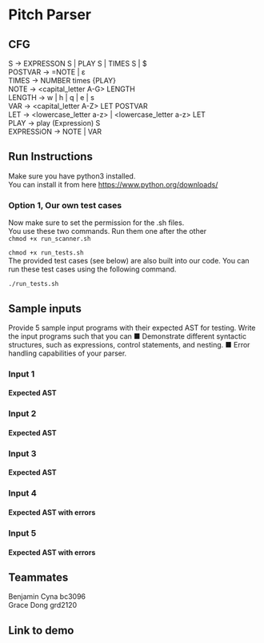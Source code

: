 # Pitch Parser


## CFG

S → EXPRESSON S | PLAY S | TIMES S | $ <br>
POSTVAR → =NOTE | ε <br>
TIMES → NUMBER times {PLAY} <br>
NOTE → <capital_letter A-G> <num> LENGTH <br>
LENGTH → w | h | q | e | s <br>
VAR →  <capital_letter A-Z> LET POSTVAR <br>
LET → <lowercase_letter a-z> | <lowercase_letter a-z> LET <br>
PLAY → play (Expression) S <br>
EXPRESSiON → NOTE | VAR <br>

## Run Instructions 
Make sure you have python3 installed.   <br>
You can install it from here https://www.python.org/downloads/  <br>

### Option 1, Our own test cases
Now make sure to set the permission for the .sh files. <br>
You use these two commands. Run them one after 
the other <br>
``` chmod +x run_scanner.sh ```
<br> 

``` chmod +x run_tests.sh ```
<br>
The provided test cases (see below) are also built into our code. You can run these test cases using the following command. <br> 

``` ./run_tests.sh ``` 


## Sample inputs 
Provide 5 sample input programs with their expected AST for testing. Write the
input programs such that you can
■ Demonstrate different syntactic structures, such as expressions, control
statements, and nesting.
■ Error handling capabilities of your parser.

### Input 1

#### Expected AST

### Input 2

#### Expected AST

### Input 3

#### Expected AST

### Input 4

#### Expected AST with errors

### Input 5

#### Expected AST with errors 


## Teammates 
Benjamin Cyna bc3096 <br>
Grace Dong grd2120 <br>

## Link to demo